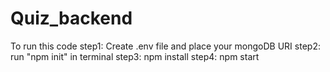 # Quiz_backend
To run this code 
step1: Create .env file and place your mongoDB URI
step2: run "npm init" in terminal
step3: npm install
step4: npm start

